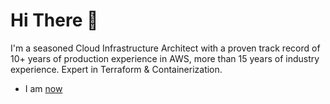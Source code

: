 # Hi There 👋

I'm a seasoned Cloud Infrastructure Architect with a proven track record of 10+ years of production experience in AWS, more than 15 years of industry experience. Expert in Terraform & Containerization.

- I am [now](https://automationd.com/now)

<!--
**AutomationD/AutomationD** is a ✨ _special_ ✨ repository because its `README.md` (this file) appears on your GitHub profile.

Here are some ideas to get you started:

- 🔭 I’m currently working on ...
- 🌱 I’m currently learning ...
- 👯 I’m looking to collaborate on ...
- 🤔 I’m looking for help with ...
- 💬 Ask me about ...
- 📫 How to reach me: ...
- 😄 Pronouns: ...𝒙
- ⚡ Fun fact: ...
-->
